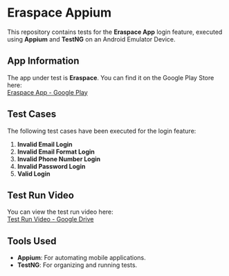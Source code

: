 # Eraspace Appium

This repository contains tests for the **Eraspace App** login feature, executed using **Appium** and **TestNG** on an Android Emulator Device.

## App Information
The app under test is **Eraspace**. You can find it on the Google Play Store here:  
[Eraspace App - Google Play](https://play.google.com/store/apps/details?id=com.eraspace.app&hl=id)

## Test Cases
The following test cases have been executed for the login feature:

1. **Invalid Email Login**
2. **Invalid Email Format Login**
3. **Invalid Phone Number Login**
4. **Invalid Password Login**
5. **Valid Login**

## Test Run Video
You can view the test run video here:  
[Test Run Video - Google Drive](https://drive.google.com/file/d/10I5xVV1YBvRkKcucZZOS_7F36wzTRJ8z/view?usp=drive_link)

## Tools Used
- **Appium**: For automating mobile applications.
- **TestNG**: For organizing and running tests.
